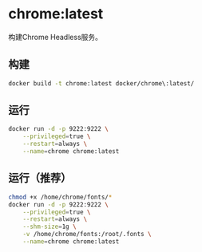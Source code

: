 # chrome:latest

构建Chrome Headless服务。

## 构建
```bash
docker build -t chrome:latest docker/chrome\:latest/
```

## 运行
```bash
docker run -d -p 9222:9222 \
    --privileged=true \
    --restart=always \
    --name=chrome chrome:latest
```

## 运行（推荐）
```bash
chmod +x /home/chrome/fonts/*
docker run -d -p 9222:9222 \
    --privileged=true \
    --restart=always \
    --shm-size=1g \
    -v /home/chrome/fonts:/root/.fonts \
    --name=chrome chrome:latest
```
